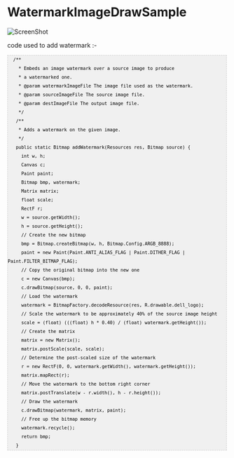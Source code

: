 # WatermarkImageDrawSample


![ScreenShot](https://{https://github.com/Luckyrana001/WatermarkImageDrawSample/blob/master/watermark1.png})





code used to add watermark :-

<pre  style="font-family:arial;font-size:12px;border:1px dashed #CCCCCC;width:99%;height:auto;overflow:auto;background:#f0f0f0;;background-image:URL(http://2.bp.blogspot.com/_z5ltvMQPaa8/SjJXr_U2YBI/AAAAAAAAAAM/46OqEP32CJ8/s320/codebg.gif);padding:0px;color:#000000;text-align:left;line-height:20px;"><code style="color:#000000;word-wrap:normal;">  /**  
    * Embeds an image watermark over a source image to produce  
    * a watermarked one.  
    * @param watermarkImageFile The image file used as the watermark.  
    * @param sourceImageFile The source image file.  
    * @param destImageFile The output image file.  
    */  
   /**  
    * Adds a watermark on the given image.  
    */  
   public static Bitmap addWatermark(Resources res, Bitmap source) {  
     int w, h;  
     Canvas c;  
     Paint paint;  
     Bitmap bmp, watermark;  
     Matrix matrix;  
     float scale;  
     RectF r;  
     w = source.getWidth();  
     h = source.getHeight();  
     // Create the new bitmap  
     bmp = Bitmap.createBitmap(w, h, Bitmap.Config.ARGB_8888);  
     paint = new Paint(Paint.ANTI_ALIAS_FLAG | Paint.DITHER_FLAG | Paint.FILTER_BITMAP_FLAG);  
     // Copy the original bitmap into the new one  
     c = new Canvas(bmp);  
     c.drawBitmap(source, 0, 0, paint);  
     // Load the watermark  
     watermark = BitmapFactory.decodeResource(res, R.drawable.dell_logo);  
     // Scale the watermark to be approximately 40% of the source image height  
     scale = (float) (((float) h * 0.40) / (float) watermark.getHeight());  
     // Create the matrix  
     matrix = new Matrix();  
     matrix.postScale(scale, scale);  
     // Determine the post-scaled size of the watermark  
     r = new RectF(0, 0, watermark.getWidth(), watermark.getHeight());  
     matrix.mapRect(r);  
     // Move the watermark to the bottom right corner  
     matrix.postTranslate(w - r.width(), h - r.height());  
     // Draw the watermark  
     c.drawBitmap(watermark, matrix, paint);  
     // Free up the bitmap memory  
     watermark.recycle();  
     return bmp;  
   }  
</code></pre>
